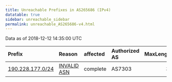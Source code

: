 ```yaml
---
title: Unreachable Prefixes in AS265686 (IPv4)
datatable: true
sidebar: unreachable_sidebar
permalink: unreachable_AS265686-v4.html
---
```


Data as of 2018-12-12 14:35:00 UTC


<div class="datatable-begin"></div>

| Prefix                                                     | Reason                                                                                                   | affected   | Authorized AS   |   MaxLength | Anchor                                         |   unreachable /24s |
|:-----------------------------------------------------------|:---------------------------------------------------------------------------------------------------------|:-----------|:----------------|------------:|:-----------------------------------------------|-------------------:|
| [190.228.177.0/24](https://stat.ripe.net/190.228.177.0/24) | [INVALID ASN](https://rpki-validator.ripe.net/announcement-preview?asn=AS265686&prefix=190.228.177.0/24) | complete   | AS7303          |          32 | [LACNIC](unreachable_LACNIC_RPKI_Root-v4.html) |                  1 |

<div class="datatable-end"></div>